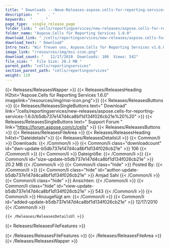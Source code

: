```yaml
---
title: " Downloads ---Neue-Releases-aspose.cells-for-reporting-services-1.6.0 . "
description:  "    . " 
keywords:  "    . " 
page_type:  single_release_page
folder_link: " cells/reportingservices/new-releases/aspose.cells-for-reporting-services-1.6.0/"
folder_name: "Aspose.Cells für Reporting Services 1.6.0"
download_link: " /cells/reportingservices/new-releases/aspose.cells-for-reporting-services-1.6.0/b5db737e147d4ca8bf1d134f026cb21e"
download_text: " Download"
Intro_text: "Wir freuen uns, Aspose.Cells for Reporting Services v1.6.0 ankündigen zu können!"
image_link: "/resources/img/msi-icon.png"
download_count: "   12/17/2010  Downloads: 106  Views: 542"
file_size: "  File Size: 20.2 MB "
parent_path: "cells/reportingservices"
section_parent_path: "cells/reportingservices"
weight: 119
---
```


{{< Releases/ReleasesWapper >}}
  {{< Releases/ReleasesHeading H2txt="Aspose.Cells für Reporting Services 1.6.0" imagelink="/resources/img/msi-icon.png">}}
  {{< Releases/ReleasesButtons >}}
    {{< Releases/ReleasesSingleButtons text=" Download" link="/cells/reportingservices/new-releases/aspose.cells-for-reporting-services-1.6.0/b5db737e147d4ca8bf1d134f026cb21e%20%20" >}}
    {{< Releases/ReleasesSingleButtons text=" Support Forum " link="https://forum.aspose.com/c/cells" >}}
  {{< Releases/ReleasesButtons >}}
  {{< Releases/ReleasesFileArea >}}
    {{< Releases/ReleasesHeading h4txt="Dateidetails">}}
    {{< Releases/ReleasesDetailsUl >}}
            {{< Common/li >}} Downloads: {{< /Common/li >}}
      {{< Common/li class="downloadcount" id="dwn-update-b5db737e147d4ca8bf1d134f026cb21e" >}} 106 {{< /Common/li >}}
      {{< Common/li >}} Dateigröße: {{< /Common/li >}}
      {{< Common/li id="size-update-b5db737e147d4ca8bf1d134f026cb21e" >}} 20.2 MB {{< /Common/li >}} 
      {{< Common/li  class="hide" >}} Posted By: {{< /Common/li >}} 
      {{< Common/li class="hide" id="author-update-b5db737e147d4ca8bf1d134f026cb21e" >}} Amjad Sahi {{< /Common/li >}}
      {{< Common/li class="hide" >}} Ansichten: {{< /Common/li >}}
      {{< Common/li class="hide" id="view-update-b5db737e147d4ca8bf1d134f026cb21e" >}} 543 {{< /Common/li >}}
      {{< Common/li >}} Hinzugefügt am: {{< /Common/li >}}
      {{< Common/li id="added-update-b5db737e147d4ca8bf1d134f026cb21e" >}} 12/17/2010 {{< /Common/li >}} 

    {{< /Releases/ReleasesDetailsUl >}}

  {{< Releases/ReleasesFileFeatures >}}
      
  {{< /Releases/ReleasesFileFeatures >}}
 {{< /Releases/ReleasesFileArea >}}
{{< /Releases/ReleasesWapper >}}



